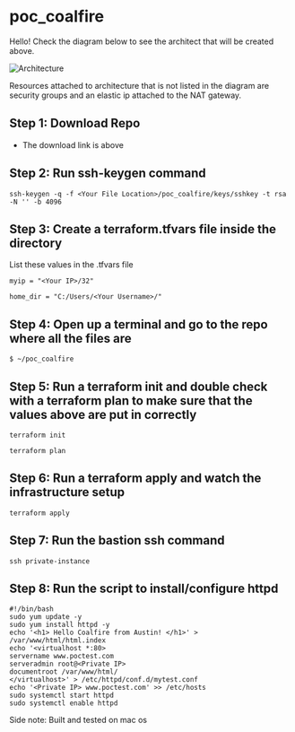 # poc_coalfire
Hello! Check the diagram below to see the architect that will be created above.

![Architecture](https://github.com/quiik/poc_coalfire/blob/main/image.jpg?raw=true)

<p>Resources attached to architecture that is not listed in the diagram are security groups and an elastic ip attached to the NAT gateway.</p>

<h2> Step 1: Download Repo </h2>

- The download link is above

<h2> Step 2: Run ssh-keygen command </h2>
    
    
    ssh-keygen -q -f <Your File Location>/poc_coalfire/keys/sshkey -t rsa -N '' -b 4096
    

<h2> Step 3: Create a terraform.tfvars file inside the directory </h2>
<p> List these values in the .tfvars file </p>

    myip = "<Your IP>/32"

    home_dir = "C:/Users/<Your Username>/"
    
<h2> Step 4: Open up a terminal and go to the repo where all the files are </h2>

    $ ~/poc_coalfire

<h2> Step 5: Run a terraform init and double check with a terraform plan to make sure that the values above are put in correctly </h2>

    terraform init
    
    terraform plan

<h2> Step 6: Run a terraform apply and watch the infrastructure setup </h2>

    terraform apply
     
<h2> Step 7: Run the bastion ssh command </h2>

    ssh private-instance    

<h2> Step 8: Run the script to install/configure httpd </h2>


    #!/bin/bash
    sudo yum update -y
    sudo yum install httpd -y
    echo '<h1> Hello Coalfire from Austin! </h1>' > /var/www/html/html.index
    echo '<virtualhost *:80> 
    servername www.poctest.com 
    serveradmin root@<Private IP>
    documentroot /var/www/html/ 
    </virtualhost>' > /etc/httpd/conf.d/mytest.conf
    echo '<Private IP> www.poctest.com' >> /etc/hosts
    sudo systemctl start httpd
    sudo systemctl enable httpd
    
    
<p> Side note: Built and tested on mac os </p>
